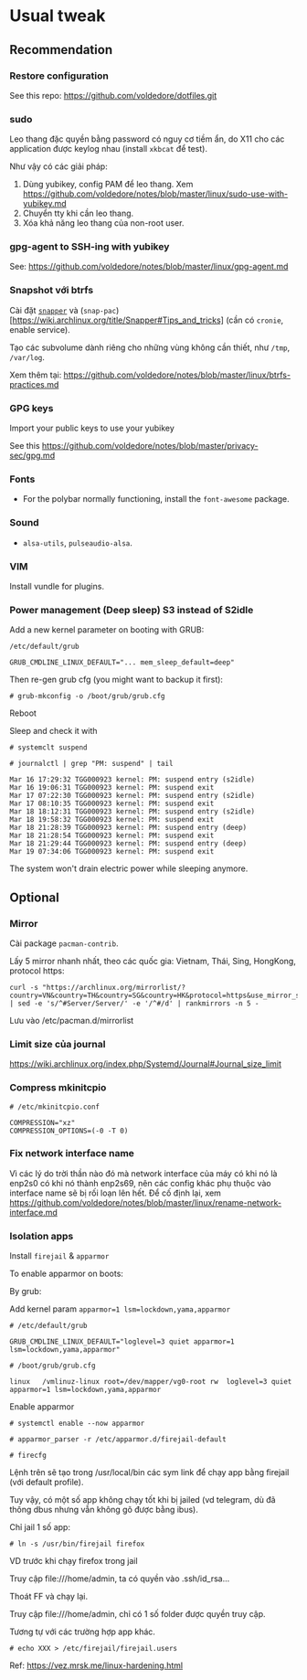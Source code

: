 # Usual tweak

## Recommendation

### Restore configuration

See this repo: https://github.com/voldedore/dotfiles.git

### sudo

Leo thang đặc quyền bằng password có nguy cơ tiềm ẩn, do X11 cho các application được keylog nhau (install `xkbcat` để test).

Như vậy có các giải pháp:

1. Dùng yubikey, config PAM để leo thang. Xem https://github.com/voldedore/notes/blob/master/linux/sudo-use-with-yubikey.md
2. Chuyển tty khi cần leo thang.
3. Xóa khả năng leo thang của non-root user.

### gpg-agent to SSH-ing with yubikey

See: https://github.com/voldedore/notes/blob/master/linux/gpg-agent.md

### Snapshot với btrfs

Cài đặt [`snapper`](https://wiki.archlinux.org/title/Snapper) và (`snap-pac`)[https://wiki.archlinux.org/title/Snapper#Tips_and_tricks] (cần có `cronie`, enable service).

Tạo các subvolume dành riêng cho những vùng không cần thiết, như `/tmp`, `/var/log`.

Xem thêm tại: https://github.com/voldedore/notes/blob/master/linux/btrfs-practices.md

### GPG keys

Import your public keys to use your yubikey

See this https://github.com/voldedore/notes/blob/master/privacy-sec/gpg.md

### Fonts

- For the polybar normally functioning, install the `font-awesome` package.

### Sound

- `alsa-utils`, `pulseaudio-alsa`.

### VIM

Install vundle for plugins.

### Power management (Deep sleep) S3 instead of S2idle

Add a new kernel parameter on booting with GRUB:

    /etc/default/grub

    GRUB_CMDLINE_LINUX_DEFAULT="... mem_sleep_default=deep"

Then re-gen grub cfg (you might want to backup it first):

    # grub-mkconfig -o /boot/grub/grub.cfg

Reboot

Sleep and check it with

    # systemclt suspend

    # journalctl | grep "PM: suspend" | tail

    Mar 16 17:29:32 TGG000923 kernel: PM: suspend entry (s2idle)
    Mar 16 19:06:31 TGG000923 kernel: PM: suspend exit
    Mar 17 07:22:30 TGG000923 kernel: PM: suspend entry (s2idle)
    Mar 17 08:10:35 TGG000923 kernel: PM: suspend exit
    Mar 18 18:12:31 TGG000923 kernel: PM: suspend entry (s2idle)
    Mar 18 19:58:32 TGG000923 kernel: PM: suspend exit
    Mar 18 21:28:39 TGG000923 kernel: PM: suspend entry (deep)
    Mar 18 21:28:54 TGG000923 kernel: PM: suspend exit
    Mar 18 21:29:44 TGG000923 kernel: PM: suspend entry (deep)
    Mar 19 07:34:06 TGG000923 kernel: PM: suspend exit

The system won't drain electric power while sleeping anymore.

## Optional

### Mirror

Cài package `pacman-contrib`.

Lấy 5 mirror nhanh nhất, theo các quốc gia: Vietnam, Thái, Sing, HongKong, protocol https:

```
curl -s "https://archlinux.org/mirrorlist/?country=VN&country=TH&country=SG&country=HK&protocol=https&use_mirror_status=on" | sed -e 's/^#Server/Server/' -e '/^#/d' | rankmirrors -n 5 -
```

Lưu vào /etc/pacman.d/mirrorlist

### Limit size của journal

https://wiki.archlinux.org/index.php/Systemd/Journal#Journal_size_limit

### Compress mkinitcpio

```
# /etc/mkinitcpio.conf

COMPRESSION="xz"
COMPRESSION_OPTIONS=(-0 -T 0)
```

### Fix network interface name

Vì các lý do trời thần nào đó mà network interface của máy có khi nó là enp2s0 có khi nó thành enp2s69, nên các config khác phụ thuộc vào interface name sẽ bị rối loạn lên hết. Để cố định lại, xem https://github.com/voldedore/notes/blob/master/linux/rename-network-interface.md

### Isolation apps

Install `firejail` & `apparmor`

To enable apparmor on boots:

By grub:

Add kernel param `apparmor=1 lsm=lockdown,yama,apparmor`

```
# /etc/default/grub

GRUB_CMDLINE_LINUX_DEFAULT="loglevel=3 quiet apparmor=1 lsm=lockdown,yama,apparmor"
```

```
# /boot/grub/grub.cfg

linux	/vmlinuz-linux root=/dev/mapper/vg0-root rw  loglevel=3 quiet apparmor=1 lsm=lockdown,yama,apparmor
```

Enable apparmor

```
# systemctl enable --now apparmor
```

```
# apparmor_parser -r /etc/apparmor.d/firejail-default
```

```
# firecfg
```

Lệnh trên sẽ tạo trong /usr/local/bin các sym link để chạy app bằng firejail (với default profile).

Tuy vậy, có một số app không chạy tốt khi bị jailed (vd telegram, dù đã thông dbus nhưng vẫn không gõ được bằng ibus).

Chỉ jail 1 số app:

```
# ln -s /usr/bin/firejail firefox
```

VD trước khi chạy firefox trong jail

Truy cập file:///home/admin, ta có quyền vào .ssh/id_rsa...

Thoát FF và chạy lại.

Truy cập file:///home/admin, chỉ có 1 số folder được quyền truy cập.

Tương tự với các trường hợp app khác.

```
# echo XXX > /etc/firejail/firejail.users
```

Ref: https://vez.mrsk.me/linux-hardening.html
